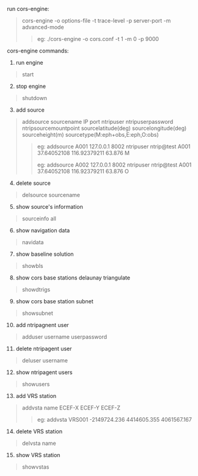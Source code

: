 run cors-engine:
> cors-engine -o options-file -t trace-level -p server-port -m advanced-mode
>> eg: ./cors-engine -o cors.conf -t 1 -m 0 -p 9000

cors-engine commands:
1. run engine 
> start

2. stop engine
> shutdown

3. add source 
> addsource sourcename IP port ntripuser ntripuserpassword ntripsourcemountpoint sourcelatitude(deg) sourcelongitude(deg) sourceheight(m) sourcetype(M:eph+obs,E:eph,O:obs)
>> eg:  addsource A001 127.0.0.1 8002 ntripuser ntrip@test A001 37.64052108 116.92379211 63.876 M
>>
>> eg:  addsource A002 127.0.0.1 8002 ntripuser ntrip@test A001 37.64052108 116.92379211 63.876 O

4. delete source
> delsource sourcename

5. show source's information
> sourceinfo all

6. show navigation data
> navidata

7. show baseline solution
> showbls

8. show cors base stations delaunay triangulate
> showdtrigs

9. show cors base station subnet
> showsubnet

10. add ntripagnent user
> adduser username userpassword

11. delete ntripagent user
> deluser username

12. show ntripagent users
> showusers

13. add VRS station
> addvsta name ECEF-X ECEF-Y ECEF-Z
>> eg: addvsta VRS001 -2149724.236 4414605.355 4061567.167

14. delete VRS station
> delvsta name

15. show VRS station
> showvstas



